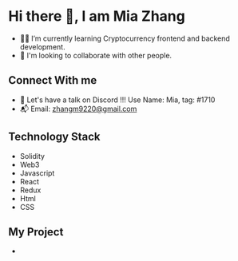 # Hi there 👋, I am Mia Zhang



- 🐱‍🏍 I’m currently learning Cryptocurrency frontend and backend development.
- 👀 I'm looking to collaborate with other people.

## Connect With me
- :ghost: Let's have a talk on Discord !!! Use Name: Mia, tag: #1710
- 📬 Email: zhangm9220@gmail.com

## Technology Stack
- Solidity
- Web3
- Javascript
- React
- Redux
- Html
- CSS
## My Project
- 
